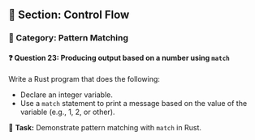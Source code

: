 ## 📘 Section: Control Flow  
### 🔹 Category: Pattern Matching  
#### ❓ Question 23: Producing output based on a number using `match`

Write a Rust program that does the following:

- Declare an integer variable.
- Use a `match` statement to print a message based on the value of the variable (e.g., 1, 2, or other).

🔧 **Task:** Demonstrate pattern matching with `match` in Rust.
